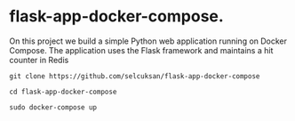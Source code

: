 # flask-app-docker-compose.
On this project we build a simple Python web application running on Docker Compose. The application uses the Flask framework and maintains a hit counter in Redis


<pre class="terminal"><code class="terminal-line" prefix="$">git clone https://github.com/selcuksan/flask-app-docker-compose</code></pre>
<pre class="terminal"><code class="terminal-line" prefix="$">cd flask-app-docker-compose</code></pre>
<pre class="terminal"><code class="terminal-line" prefix="$">sudo docker-compose up</code></pre>

